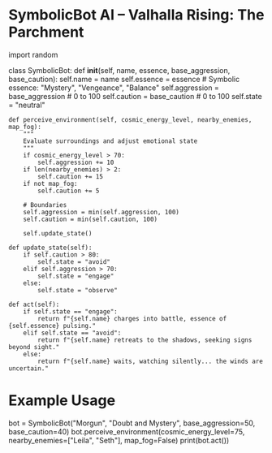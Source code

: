 # SymbolicBot AI – Valhalla Rising: The Parchment

import random

class SymbolicBot:
    def __init__(self, name, essence, base_aggression, base_caution):
        self.name = name
        self.essence = essence  # Symbolic essence: "Mystery", "Vengeance", "Balance"
        self.aggression = base_aggression  # 0 to 100
        self.caution = base_caution  # 0 to 100
        self.state = "neutral"

    def perceive_environment(self, cosmic_energy_level, nearby_enemies, map_fog):
        """
        Evaluate surroundings and adjust emotional state
        """
        if cosmic_energy_level > 70:
            self.aggression += 10
        if len(nearby_enemies) > 2:
            self.caution += 15
        if not map_fog:
            self.caution += 5

        # Boundaries
        self.aggression = min(self.aggression, 100)
        self.caution = min(self.caution, 100)

        self.update_state()

    def update_state(self):
        if self.caution > 80:
            self.state = "avoid"
        elif self.aggression > 70:
            self.state = "engage"
        else:
            self.state = "observe"

    def act(self):
        if self.state == "engage":
            return f"{self.name} charges into battle, essence of {self.essence} pulsing."
        elif self.state == "avoid":
            return f"{self.name} retreats to the shadows, seeking signs beyond sight."
        else:
            return f"{self.name} waits, watching silently... the winds are uncertain."

# Example Usage
bot = SymbolicBot("Morgun", "Doubt and Mystery", base_aggression=50, base_caution=40)
bot.perceive_environment(cosmic_energy_level=75, nearby_enemies=["Leila", "Seth"], map_fog=False)
print(bot.act())
